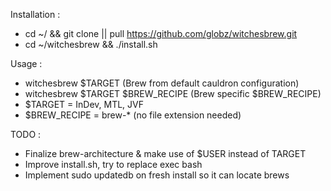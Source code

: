 Installation :
- cd ~/ && git clone || pull https://github.com/globz/witchesbrew.git
- cd ~/witchesbrew && ./install.sh

Usage :
- witchesbrew $TARGET (Brew from default cauldron configuration)
- witchesbrew $TARGET $BREW_RECIPE (Brew specific $BREW_RECIPE)
- $TARGET = InDev, MTL, JVF
- $BREW_RECIPE = brew-* (no file extension needed)

TODO :
- Finalize brew-architecture & make use of $USER instead of TARGET
- Improve install.sh, try to replace exec bash
- Implement sudo updatedb on fresh install so it can locate brews
